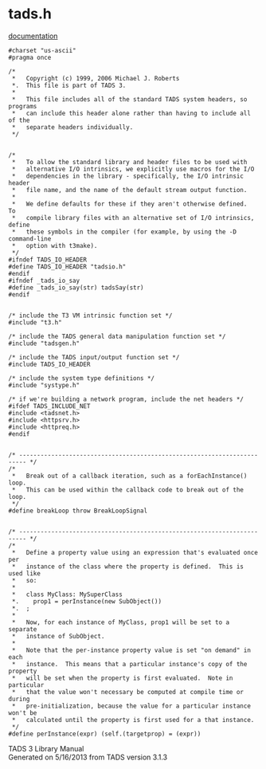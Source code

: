 ---
---
# tads.h

[documentation](../file/tads.h.html)

    #charset "us-ascii"
    #pragma once

    /* 
     *   Copyright (c) 1999, 2006 Michael J. Roberts
     *.  This file is part of TADS 3.
     *   
     *   This file includes all of the standard TADS system headers, so programs
     *   can include this header alone rather than having to include all of the
     *   separate headers individually.  
     */


    /*
     *   To allow the standard library and header files to be used with
     *   alternative I/O intrinsics, we explicitly use macros for the I/O
     *   dependencies in the library - specifically, the I/O intrinsic header
     *   file name, and the name of the default stream output function.
     *   
     *   We define defaults for these if they aren't otherwise defined.  To
     *   compile library files with an alternative set of I/O intrinsics, define
     *   these symbols in the compiler (for example, by using the -D command-line
     *   option with t3make).  
     */
    #ifndef TADS_IO_HEADER
    #define TADS_IO_HEADER "tadsio.h"
    #endif
    #ifndef _tads_io_say
    #define _tads_io_say(str) tadsSay(str)
    #endif


    /* include the T3 VM intrinsic function set */
    #include "t3.h"

    /* include the TADS general data manipulation function set */
    #include "tadsgen.h"

    /* include the TADS input/output function set */
    #include TADS_IO_HEADER

    /* include the system type definitions */
    #include "systype.h"

    /* if we're building a network program, include the net headers */
    #ifdef TADS_INCLUDE_NET
    #include <tadsnet.h>
    #include <httpsrv.h>
    #include <httpreq.h>
    #endif


    /* ------------------------------------------------------------------------ */
    /*
     *   Break out of a callback iteration, such as a forEachInstance() loop.
     *   This can be used within the callback code to break out of the loop.  
     */
    #define breakLoop throw BreakLoopSignal


    /* ------------------------------------------------------------------------ */
    /*
     *   Define a property value using an expression that's evaluated once per
     *   instance of the class where the property is defined.  This is used like
     *   so:
     *   
     *   class MyClass: MySuperClass
     *.    prop1 = perInstance(new SubObject())
     *.  ;
     *   
     *   Now, for each instance of MyClass, prop1 will be set to a separate
     *   instance of SubObject.
     *   
     *   Note that the per-instance property value is set "on demand" in each
     *   instance.  This means that a particular instance's copy of the property
     *   will be set when the property is first evaluated.  Note in particular
     *   that the value won't necessary be computed at compile time or during
     *   pre-initialization, because the value for a particular instance won't be
     *   calculated until the property is first used for a that instance.  
     */
    #define perInstance(expr) (self.(targetprop) = (expr))

<div class="ftr">

TADS 3 Library Manual  
Generated on 5/16/2013 from TADS version 3.1.3

</div>

